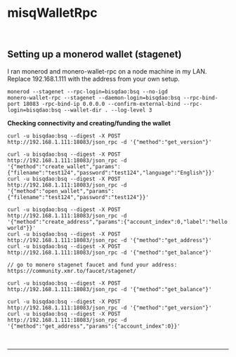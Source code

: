 
# misqWalletRpc

&nbsp;



## Setting up a monerod wallet (stagenet)

I ran monerod and monero-wallet-rpc on a node machine in my LAN.
Replace 192.168.1.111 with the address from your own setup.

```
monerod --stagenet --rpc-login=bisqdao:bsq --no-igd
monero-wallet-rpc --stagenet --daemon-login=bisqdao:bsq --rpc-bind-port 18083 -rpc-bind-ip 0.0.0.0 --confirm-external-bind --rpc-login=bisqdao:bsq --wallet-dir . --log-level 3 
```


**Checking connectivity and creating/funding the wallet**

```
curl -u bisqdao:bsq --digest -X POST http://192.168.1.111:18083/json_rpc -d '{"method":"get_version"}'

curl -u bisqdao:bsq --digest -X POST http://192.168.1.111:18083/json_rpc -d '{"method":"create_wallet","params":{"filename":"test124","password":"test124","language":"English"}}'
curl -u bisqdao:bsq --digest -X POST http://192.168.1.111:18083/json_rpc -d '{"method":"open_wallet","params":{"filename":"test124","password":"test124"}}'

curl -u bisqdao:bsq --digest -X POST http://192.168.1.111:18083/json_rpc -d '{"method":"create_address","params":{"account_index":0,"label":"hello world"}}'
curl -u bisqdao:bsq --digest -X POST http://192.168.1.111:18083/json_rpc -d '{"method":"get_address"}'
curl -u bisqdao:bsq --digest -X POST http://192.168.1.111:18083/json_rpc -d '{"method":"get_balance"}'

// go to monero stagenet faucet and fund your address: https://community.xmr.to/faucet/stagenet/

curl -u bisqdao:bsq --digest -X POST http://192.168.1.111:18083/json_rpc -d '{"method":"get_balance"}'

curl -u bisqdao:bsq --digest -X POST http://192.168.1.111:18083/json_rpc -d '{"method":"get_version"}'
curl -u bisqdao:bsq --digest -X POST http://192.168.1.111:18083/json_rpc -d '{"method":"get_address","params":{"account_index":0}}'
```



&nbsp;


---



